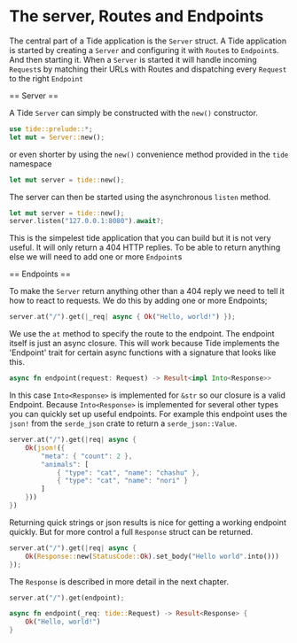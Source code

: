 # The server, Routes and Endpoints

The central part of a Tide application is the `Server` struct. A Tide application is started by creating a
`Server` and configuring it with `Route`s to `Endpoint`s. And then starting it.
When a `Server` is started it will handle incoming `Request`s by matching their URLs with Routes and dispatching every `Request` to the right `Endpoint`

== Server ==

A Tide `Server` can simply be constructed with the `new()` constructor.
```rust
use tide::prelude::*;
let mut = Server::new();
```
or even shorter by using the `new()` convenience method provided in the `tide` namespace
```rust
let mut server = tide::new();
```

The server can then be started using the asynchronous `listen` method.
```rust
let mut server = tide::new();
server.listen("127.0.0.1:8080").await?;
```

This is the simpelest tide application that you can build but it is not very useful. It will only return a 404 HTTP replies. To be able to return anything else we will need to add one or more `Endpoint`s

== Endpoints ==

To make the `Server` return anything other than a 404 reply we need to tell it how to react to requests. We do this
by adding one or more Endpoints;

```rust
server.at("/").get(|_req| async { Ok("Hello, world!") });
```

We use the `at` method to specify the route to the endpoint. The endpoint itself is just an async closure. This will work because Tide implements the 'Endpoint' trait for certain async functions with a signature that looks like this.

```rust
async fn endpoint(request: Request) -> Result<impl Into<Response>>
```

In this case `Into<Response>` is implemented for `&str` so our closure is a valid Endpoint. Because `Into<Response>` is implemented for several other types you can quickly set up useful endpoints. For example this endpoint uses the `json!` from the `serde_json` crate to return a `serde_json::Value`.

```rust
server.at("/").get(|req| async {
    Ok(json!({
        "meta": { "count": 2 },
        "animals": [
            { "type": "cat", "name": "chashu" },
            { "type": "cat", "name": "nori" }
        ]
    }))
})
```

Returning quick strings or json results is nice for getting a working endpoint quickly. But for more control a full `Response` struct can be returned.

```rust
server.at("/").get(|req| async {
    Ok(Response::new(StatusCode::Ok).set_body("Hello world".into()))
});
```

The `Response` is described in more detail in the next chapter.





```rust
server.at("/").get(endpoint);

async fn endpoint(_req: tide::Request) -> Result<Response> {
    Ok("Hello, world!")
}
```
